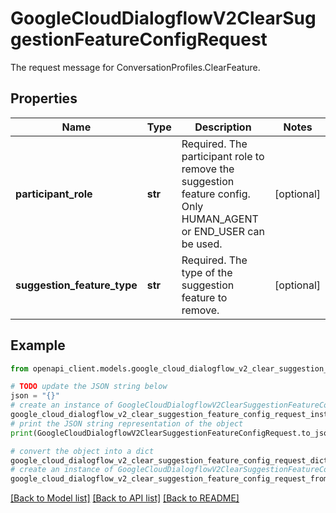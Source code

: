 # GoogleCloudDialogflowV2ClearSuggestionFeatureConfigRequest

The request message for ConversationProfiles.ClearFeature.

## Properties

Name | Type | Description | Notes
------------ | ------------- | ------------- | -------------
**participant_role** | **str** | Required. The participant role to remove the suggestion feature config. Only HUMAN_AGENT or END_USER can be used. | [optional] 
**suggestion_feature_type** | **str** | Required. The type of the suggestion feature to remove. | [optional] 

## Example

```python
from openapi_client.models.google_cloud_dialogflow_v2_clear_suggestion_feature_config_request import GoogleCloudDialogflowV2ClearSuggestionFeatureConfigRequest

# TODO update the JSON string below
json = "{}"
# create an instance of GoogleCloudDialogflowV2ClearSuggestionFeatureConfigRequest from a JSON string
google_cloud_dialogflow_v2_clear_suggestion_feature_config_request_instance = GoogleCloudDialogflowV2ClearSuggestionFeatureConfigRequest.from_json(json)
# print the JSON string representation of the object
print(GoogleCloudDialogflowV2ClearSuggestionFeatureConfigRequest.to_json())

# convert the object into a dict
google_cloud_dialogflow_v2_clear_suggestion_feature_config_request_dict = google_cloud_dialogflow_v2_clear_suggestion_feature_config_request_instance.to_dict()
# create an instance of GoogleCloudDialogflowV2ClearSuggestionFeatureConfigRequest from a dict
google_cloud_dialogflow_v2_clear_suggestion_feature_config_request_from_dict = GoogleCloudDialogflowV2ClearSuggestionFeatureConfigRequest.from_dict(google_cloud_dialogflow_v2_clear_suggestion_feature_config_request_dict)
```
[[Back to Model list]](../README.md#documentation-for-models) [[Back to API list]](../README.md#documentation-for-api-endpoints) [[Back to README]](../README.md)


